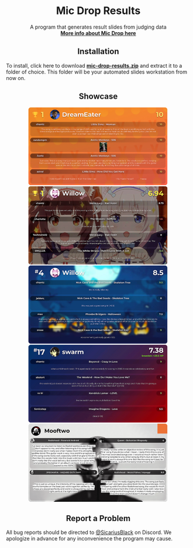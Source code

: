 <h1 align="center">Mic Drop Results</h1>

<p align="center">
  A program that generates result slides from judging data<br>
  <a href="https://discord.gg/X9hteAdVCH"><b>More info about Mic Drop here</b></a>
</p>


<h2 align="center">Installation</h2>

To install, click here to download [**mic-drop-results.zip**](https://github.com/banz04/mic-drop-results/releases/latest/download/mic-drop-results.zip) and extract it to a folder of choice. This folder will be your automated slides workstation from now on.


<h2 align="center">Showcase</h2>

<p align="center">
  <picture><img src=".github/assets/README/1.png" width=380></picture>&hairsp;
  <picture><img src=".github/assets/README/2.png" width=380></picture>&hairsp;
  <picture><img src=".github/assets/README/3.png" width=380></picture>&hairsp;
  <picture><img src=".github/assets/README/4.png" width=380></picture>&hairsp;
  <picture><img src=".github/assets/README/5.png" width=380></picture>&hairsp;
</p>




<h2 align="center">Report a Problem</h2>

All bug reports should be directed to [@SicariusBlack](https://discord.com/users/1104424999365918841) on Discord. We apologize in advance for any inconvenience the program may cause.
